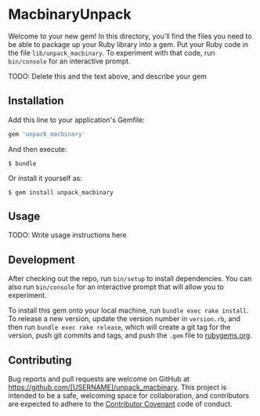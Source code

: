 # MacbinaryUnpack

Welcome to your new gem! In this directory, you'll find the files you need to be able to package up your Ruby library into a gem. Put your Ruby code in the file `lib/unpack_macbinary`. To experiment with that code, run `bin/console` for an interactive prompt.

TODO: Delete this and the text above, and describe your gem

## Installation

Add this line to your application's Gemfile:

```ruby
gem 'unpack_macbinary'
```

And then execute:

    $ bundle

Or install it yourself as:

    $ gem install unpack_macbinary

## Usage

TODO: Write usage instructions here

## Development

After checking out the repo, run `bin/setup` to install dependencies. You can also run `bin/console` for an interactive prompt that will allow you to experiment.

To install this gem onto your local machine, run `bundle exec rake install`. To release a new version, update the version number in `version.rb`, and then run `bundle exec rake release`, which will create a git tag for the version, push git commits and tags, and push the `.gem` file to [rubygems.org](https://rubygems.org).

## Contributing

Bug reports and pull requests are welcome on GitHub at https://github.com/[USERNAME]/unpack_macbinary. This project is intended to be a safe, welcoming space for collaboration, and contributors are expected to adhere to the [Contributor Covenant](http://contributor-covenant.org) code of conduct.

